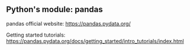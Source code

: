 ## Python's module: pandas

pandas official website: https://pandas.pydata.org/

Getting started tutorials: https://pandas.pydata.org/docs/getting_started/intro_tutorials/index.html

